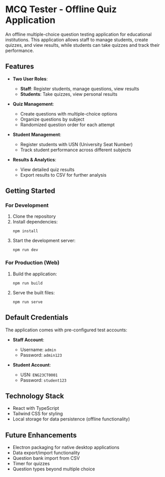 
# MCQ Tester - Offline Quiz Application

An offline multiple-choice question testing application for educational institutions. This application allows staff to manage students, create quizzes, and view results, while students can take quizzes and track their performance.

## Features

- **Two User Roles**:
  - **Staff**: Register students, manage questions, view results
  - **Students**: Take quizzes, view personal results

- **Quiz Management**:
  - Create questions with multiple-choice options
  - Organize questions by subject
  - Randomized question order for each attempt

- **Student Management**:
  - Register students with USN (University Seat Number)
  - Track student performance across different subjects

- **Results & Analytics**:
  - View detailed quiz results
  - Export results to CSV for further analysis

## Getting Started

### For Development

1. Clone the repository
2. Install dependencies:
   ```
   npm install
   ```
3. Start the development server:
   ```
   npm run dev
   ```

### For Production (Web)

1. Build the application:
   ```
   npm run build
   ```
2. Serve the built files:
   ```
   npm run serve
   ```

## Default Credentials

The application comes with pre-configured test accounts:

- **Staff Account**:
  - Username: `admin`
  - Password: `admin123`

- **Student Account**:
  - USN: `ENG23CT0001`
  - Password: `student123`

## Technology Stack

- React with TypeScript
- Tailwind CSS for styling
- Local storage for data persistence (offline functionality)

## Future Enhancements

- Electron packaging for native desktop applications
- Data export/import functionality
- Question bank import from CSV
- Timer for quizzes
- Question types beyond multiple choice
